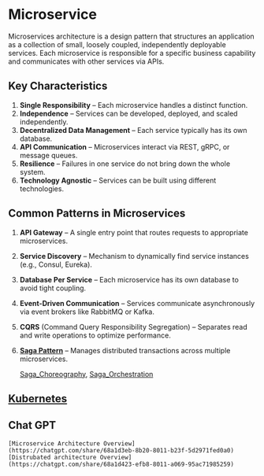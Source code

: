 # Microservice

Microservices architecture is a design pattern that structures an application as a collection of small, loosely coupled, independently deployable services. Each microservice is responsible for a specific business capability and communicates with other services via APIs.

## Key Characteristics
1. **Single Responsibility** – Each microservice handles a distinct function.
2. **Independence** – Services can be developed, deployed, and scaled independently.
3. **Decentralized Data Management** – Each service typically has its own database.
4. **API Communication** – Microservices interact via REST, gRPC, or message queues.
5. **Resilience** – Failures in one service do not bring down the whole system.
6. **Technology Agnostic** – Services can be built using different technologies.

## Common Patterns in Microservices

1. **API Gateway** – A single entry point that routes requests to appropriate microservices.
2. **Service Discovery** – Mechanism to dynamically find service instances (e.g., Consul, Eureka).
3. **Database Per Service** – Each microservice has its own database to avoid tight coupling.
4. **Event-Driven Communication** – Services communicate asynchronously via event brokers like RabbitMQ or Kafka.
5. **CQRS** (Command Query Responsibility Segregation) – Separates read and write operations to optimize performance.
6. [**Saga Pattern**](./SagaPattern/) – Manages distributed transactions across multiple microservices.

    [Saga_Choreography](./SagaPattern/Saga_Choreography/),
    [Saga_Orchestration](./SagaPattern/Saga_Orchestration/)

## [Kubernetes](./MergeAllConcept/k8s/)

## Chat GPT 

    [Microservice Architecture Overview](https://chatgpt.com/share/68a1d3eb-8b20-8011-b23f-5d2971fed0a0)
    [Distrubated architecture Overview](https://chatgpt.com/share/68a1d423-efb8-8011-a069-95ac71985259)
